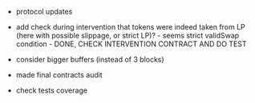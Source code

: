 * protocol updates

* add check during intervention that tokens were indeed taken from LP (here with possible slippage, or strict LP)? -
  seems strict validSwap condition - DONE, CHECK INTERVENTION CONTRACT AND DO TEST

* consider bigger buffers (instead of 3 blocks)

* made final contracts audit

* check tests coverage